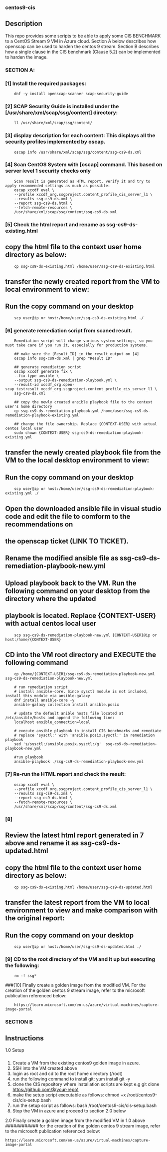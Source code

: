### centos9-cis

Description
-----------
This repo provides some scripts to be able to apply some CIS BENCHMARK to a CentOS Stream 9 VM in Azure cloud.
Section A below describes how openscap can be used to harden the centos 9 stream. Section B describes how a single 
clause in the CIS benchmark (Clause 5.2) can be implemented to harden the image.

### SECTION A:
### [1] Install the required packages:
        dnf -y install openscap-scanner scap-security-guide

### [2] SCAP Security Guide is installed under the [/usr/share/xml/scap/ssg/content] directory: 
        ll /usr/share/xml/scap/ssg/content/ 

### [3] display description for each content: This displays all the security profiles implemented by oscap.
        oscap info /usr/share/xml/scap/ssg/content/ssg-cs9-ds.xml 
        
### [4] Scan CentOS System with [oscap] command. This based on server level 1 security checks only
        Scan result is generated as HTML report, verify it and try to apply recommended settings as much as possible:
        oscap xccdf eval \
        --profile xccdf_org.ssgproject.content_profile_cis_server_l1 \
        --results ssg-cs9-ds.xml \
        --report ssg-cs9-ds.html \
        --fetch-remote-resources \
        /usr/share/xml/scap/ssg/content/ssg-cs9-ds.xml 

### [5] Check the html report and rename as ssg-cs9-ds-existing.html
##      copy the html file to the context user home directory as below:
        cp ssg-cs9-ds-existing.html /home/user/ssg-cs9-ds-existing.html
        
##      transfer the newly created report from the VM to local environment to view:
##      Run the copy command on your desktop
        scp user@ip or host:/home/user/ssg-cs9-ds-existing.html ./        

### [6] generate remediation script from scaned result.
        Remediation script will change various system settings, so you must take care if you run it, especially for production systems.
       
        ## make sure the [Result ID] in the result output on [4]
        oscap info ssg-cs9-ds.xml | grep "Result ID" 
        
        ## generate remediation script
        oscap xccdf generate fix \
        --fix-type ansible \
        --output ssg-cs9-ds-remediation-playbook.yml \
        --result-id xccdf_org.open-scap_testresult_xccdf_org.ssgproject.content_profile_cis_server_l1 \   
        ssg-cs9-ds.xml 
        
        ## copy the newly created ansible playbook file to the context user's home directory
        cp ssg-cs9-ds-remediation-playbook.yml /home/user/ssg-cs9-ds-remediation-playbook-existing.yml
        
        ## change the file ownership. Replace {CONTEXT-USER} with actual centos local user
        sudo chown {CONTEXT-USER} ssg-cs9-ds-remediation-playbook-existing.yml
        
##      transfer the newly created playbook file from the VM to the local desktop environment to view:
##      Run the copy command on your desktop 
        scp user@ip or host:/home/user/ssg-cs9-ds-remediation-playbook-existing.yml ./ 
        
##      Open the downloaded ansible file in visual studio code and edit the file to comform to the recommendations on
##      the openscap ticket (LINK TO TICKET).

##      Rename the modified ansible file as ssg-cs9-ds-remediation-playbook-new.yml

##      Upload playbook back to the VM. Run the following command on your desktop from the directory where the updated 
##      playbook is located. Replace {CONTEXT-USER} with actual centos local user
        scp ssg-cs9-ds-remediation-playbook-new.yml {CONTEXT-USER}@ip or host:/home/{CONTEXT-USER}
        
##      CD into the VM root directory and EXECUTE the following command
        cp /home/{CONTEXT-USER}/ssg-cs9-ds-remediation-playbook-new.yml ssg-cs9-ds-remediation-playbook-new.yml        
        
        # run remediation script
        # install ansible-core. Since sysctl module is not included, install this module via ansible-galaxy 
        dnf install ansible-core -y
        ansible-galaxy collection install ansible.posix
        
        # update the default anible hosts file located at /etc/ansible/hosts and append the following line:
        localhost ansible_connection=local        

        # execute ansible playbook to install CIS benchmarks and remediate        
        # replace 'sysctl:' with 'ansible.posix.sysctl:' in remediation playbook       
        sed 's/sysctl:/ansible.posix.sysctl:/g'  ssg-cs9-ds-remediation-playbook-new.yml 
        
        #run playbook
        ansible-playbook ./ssg-cs9-ds-remediation-playbook-new.yml
        
 ### [7] Re-run the HTML report and check the result:
        oscap xccdf eval \
        --profile xccdf_org.ssgproject.content_profile_cis_server_l1 \
        --results ssg-cs9-ds.xml \
        --report ssg-cs9-ds.html \
        --fetch-remote-resources \
        /usr/share/xml/scap/ssg/content/ssg-cs9-ds.xml 
     
### [8]
##      Review the latest html report generated in 7 above and rename it as ssg-cs9-ds-updated.html
##      copy the html file to the context user home directory as below:
        cp ssg-cs9-ds-existing.html /home/user/ssg-cs9-ds-updated.html
        
##      transfer the latest report from the VM to local environment to view and make comparison with the original report:
##      Run the copy command on your desktop
        scp user@ip or host:/home/user/ssg-cs9-ds-updated.html ./ 
        
### [9] CD to the root directory of the VM and it up but executing the following:
        rm -f ssg*
        
###[10] Finally create a golden image from the modified VM. For the creation of the 
        golden centos 9 stream image, refer to the microsoft publication referenced below:

        https://learn.microsoft.com/en-us/azure/virtual-machines/capture-image-portal






### SECTION B

Instructions
------------

1.0 Setup
#####
1. Create a VM from the existing centos9 golden image in azure.
2. SSH into the VM created above
3. login as root and cd to the root home directory (/root)
4. run the following command to install git:
    yum install git -y
5. clone the CIS repository where installation scripts are kept e.g
   git clone https://github.com/$(your-repo)
6. make the setup script executable as follows:
    chmod +x /root/centos9-cis/cis-setup.bash
7. run the setup script as follows:
   bash /root/centos9-cis/cis-setup.bash
8. Stop the VM in azure and proceed to section 2.0 below


2.0 Finally create a golden image from the modified VM in 1.0 above
############
for the creation of the golden centos 9 stream image, refer to the 
microsoft publication referenced below:

    https://learn.microsoft.com/en-us/azure/virtual-machines/capture-image-portal


